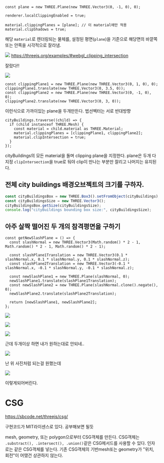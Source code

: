 ```tsx
const plane = new THREE.Plane(new THREE.Vector3(0, -1, 0), 0);

renderer.localClippingEnabled = true;

material.clippingPlanes = [plane]; // 이 material에만 적용
material.clipShadows = true;
```

해당 `material`로 렌더링되는 물체를, 설정된 평면(`plane`)을 기준으로 해당면의 바깥쪽 또는 안쪽을 시각적으로 잘라냄.

![](https://i.imgur.com/fRVcxNF.png)
https://threejs.org/examples/#webgl_clipping_intersection

잘랐다!!

![](https://i.imgur.com/MpjrD3f.png)

```tsx
const clippingPlane1 = new THREE.Plane(new THREE.Vector3(0, 1, 0), 0);
clippingPlane1.translate(new THREE.Vector3(0, 3.5, 0));
const clippingPlane2 = new THREE.Plane(new THREE.Vector3(0, -1, 0), 0);
clippingPlane2.translate(new THREE.Vector3(0, 3, 0));
```

이런식으로 가까이있는 plane을 두개만든다. 법선벡터는 서로 반대방향

```tsx
cityBuildings.traverse((child) => {
  if (child instanceof THREE.Mesh) {
    const material = child.material as THREE.Material;
    material.clippingPlanes = [clippingPlane1, clippingPlane2];
    material.clipIntersection = true;
  }
});
```

cityBuildings의 모든 material을 돌며 clipping plane을 지정한다. plane은 두개 다 지정
`clipIntersection`을 true로 둬야 clip이 만나는 부분만 잘리고 나머지는 유지된다.

## 전체 city buildings 배경오브젝트의 크기를 구하자.

```ts
const cityBuildingsBox = new THREE.Box3().setFromObject(cityBuildings);
const cityBuildingsSize = new THREE.Vector3();
cityBuildingsBox.getSize(cityBuildingsSize);
console.log("cityBuildings bounding box size:", cityBuildingsSize);
```

## 아주 살짝 떨어진 두 개의 참격평면을 구하기

```tsx
const getNewSlashPlane = () => {
  const slashNormal = new THREE.Vector3(Math.random() * 2 - 1, Math.random() * 2 - 1, Math.random() * 2 - 1);

  const slashPlane1Translation = new THREE.Vector3(0.1 * slashNormal.x, 0.1 * slashNormal.y, 0.1 * slashNormal.z);
  const slashPlane2Translation = new THREE.Vector3(-0.1 * slashNormal.x, -0.1 * slashNormal.y, -0.1 * slashNormal.z);

  const newSlashPlane1 = new THREE.Plane(slashNormal, 0);
  newSlashPlane1.translate(slashPlane1Translation);
  const newSlashPlane2 = new THREE.Plane(slashNormal.clone().negate(), 0);
  newSlashPlane2.translate(slashPlane2Translation);

  return [newSlashPlane1, newSlashPlane2];
};
```

![](https://i.imgur.com/qlyxuiu.png)

![](https://i.imgur.com/EjmmJ6u.png)

![](https://i.imgur.com/Jku45AP.jpeg)

근데 두개이상 하면 내가 원하는대로 안되네..

![](https://i.imgur.com/aDyu5p4.png)

난 위 사진처럼 되는걸 원했는데

![](https://i.imgur.com/b3w0fPG.png)

이렇게되어버린다.

# CSG

https://sbcode.net/threejs/csg/

구현코드가 MIT라이센스로 있다. 공부해보면 될듯

mesh, geometry, 또는 polygon으로부터 CSG객체를 만든다.
CSG객체는 `.substract(), .intersect(), .union()`같은 CSG메서드를 사용할 수 있다.
인자로는 같은 CSG객체를 넣는다.
기존 CSG객체의 기반mesh또는 geometry가 "위치, 회전"이 어땠건 상관하지 않는다.
